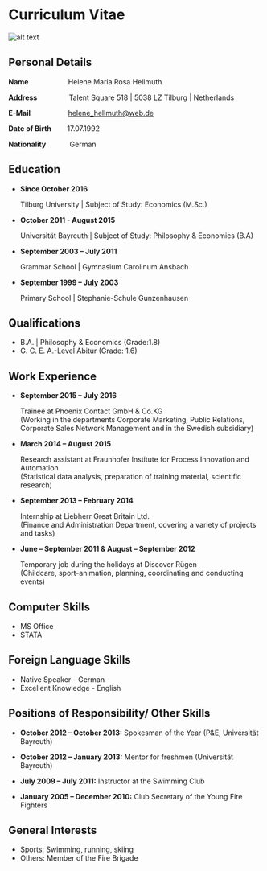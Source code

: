 # Curriculum Vitae  
![alt text](https://raw.githubusercontent.com/apokolokyntosis/repo-cv/0c23e1d3180041947a3c7c52bbf1ff3a74bef9b0/Screenshot%202016-09-27%20at%2013.42.47.png "testbild")

## Personal Details
**Name**&nbsp;&nbsp;&nbsp;&nbsp;&nbsp;&nbsp;&nbsp;&nbsp;&nbsp;&nbsp;&nbsp;&nbsp;&nbsp;&nbsp;&nbsp;&nbsp;&nbsp;&nbsp;&nbsp; Helene Maria Rosa Hellmuth 

**Address**&nbsp;&nbsp;&nbsp;&nbsp;&nbsp;&nbsp;&nbsp;&nbsp;&nbsp;&nbsp;&nbsp;&nbsp;&nbsp;&nbsp;&nbsp;&nbsp;Talent Square 518 | 5038 LZ Tilburg | Netherlands
           
**E-Mail**&nbsp;&nbsp;&nbsp;&nbsp;&nbsp;&nbsp;&nbsp;&nbsp;&nbsp;&nbsp;&nbsp;&nbsp;&nbsp;&nbsp;&nbsp;&nbsp;&nbsp;&nbsp; helene_hellmuth@web.de

**Date of Birth**&nbsp;&nbsp;&nbsp;&nbsp;&nbsp;&nbsp;&nbsp; 17.07.1992

**Nationality**&nbsp;&nbsp;&nbsp;&nbsp;&nbsp;&nbsp;&nbsp;&nbsp;&nbsp;&nbsp;&nbsp;&nbsp;German

## Education 
* **Since October 2016** 

   Tilburg University | Subject of Study: Economics (M.Sc.)
* **October 2011 - August 2015** 

   Universität Bayreuth | Subject of Study: Philosophy & Economics (B.A) 
* **September 2003 – July 2011**

   Grammar School | Gymnasium Carolinum Ansbach
* **September 1999 – July 2003**

   Primary School | Stephanie-Schule Gunzenhausen 

## Qualifications 
* B.A. | Philosophy & Economics (Grade:1.8)
* G. C. E. A.-Level Abitur (Grade: 1.6)

## Work Experience 
* **September 2015 – July 2016**  

   Trainee at Phoenix Contact GmbH & Co.KG  
   (Working in the departments Corporate Marketing, Public Relations, Corporate Sales Network Management and in the Swedish subsidiary)
* **March 2014 – August 2015**

   Research assistant at Fraunhofer Institute for Process Innovation and Automation  
   (Statistical data analysis, preparation of training material, scientific research)
* **September 2013 – February 2014**

   Internship at Liebherr Great Britain Ltd.  
   (Finance and Administration Department, covering a variety of projects and tasks)
* **June – September 2011 & August – September 2012**

   Temporary job during the holidays at Discover Rügen  
   (Childcare, sport-animation, planning, coordinating and conducting events)

## Computer Skills 
* MS Office
* STATA

## Foreign Language Skills 
* Native Speaker - German
* Excellent Knowledge - English

## Positions of Responsibility/ Other Skills
* **October 2012 – October 2013:** Spokesman of the Year (P&E, Universität Bayreuth) 

* **October 2012 – January 2013:** Mentor for freshmen (Universität Bayreuth)

* **July 2009 – July 2011:** Instructor at the Swimming Club

* **January 2005 – December 2010:** Club Secretary of the Young Fire Fighters

## General Interests 
* Sports: Swimming, running, skiing
* Others: Member of the Fire Brigade
